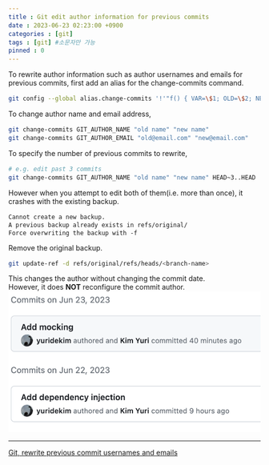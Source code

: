 ```yaml
---
title : Git edit author information for previous commits
date : 2023-06-23 02:23:00 +0900
categories : [git]
tags : [git] #소문자만 가능
pinned : 0
---
```


To rewrite author information such as author usernames and emails for previous commits,
first add an alias for the change-commits command.
```bash
git config --global alias.change-commits '!'"f() { VAR=\$1; OLD=\$2; NEW=\$3; shift 3; git filter-branch --env-filter \"if [[ \\\"\$\`echo \$VAR\`\\\" = '\$OLD' ]]; then export \$VAR='\$NEW'; fi\" \$@; }; f"
```

To change author name and email address,

```bash
git change-commits GIT_AUTHOR_NAME "old name" "new name"
git change-commits GIT_AUTHOR_EMAIL "old@email.com" "new@email.com"
```

To specify the number of previous commits to rewrite,
```bash
# e.g. edit past 3 commits
git change-commits GIT_AUTHOR_NAME "old name" "new name" HEAD~3..HEAD
```

However when you attempt to edit both of them(i.e. more than once), it crashes with the existing backup.
```
Cannot create a new backup.
A previous backup already exists in refs/original/
Force overwriting the backup with -f
```

Remove the original backup.

```bash
git update-ref -d refs/original/refs/heads/<branch-name>
```


This changes the author without changing the commit date.  
However, it does <b>NOT</b> reconfigure the commit author.  
![rewrite_author](/assets/img/posts/rewrite_author.png)

---
[Git, rewrite previous commit usernames and emails](https://stackoverflow.com/questions/2919878/git-rewrite-previous-commit-usernames-and-emails)